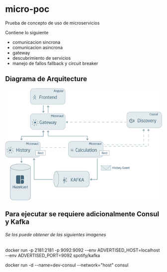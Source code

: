 # micro-poc
Prueba de concepto de uso de microservicios

Contiene lo siguiente
 
 * comunicacion sincrona
 * comunicacion asincrona
 * gateway
 * descubrimiento de servicios
 * manejo de fallos fallback y circuit breaker
 
## Diagrama de Arquitecture

![Micro-POC](Micro-POC.png)

## Para ejecutar se requiere adicionalmente Consul y Kafka

###### Se los puede obtener de las siguientes imagenes

  docker run -p 2181:2181 -p 9092:9092 --env ADVERTISED_HOST=localhost --env ADVERTISED_PORT=9092 spotify/kafka
  
  docker run -d --name=dev-consul --network="host" consul
